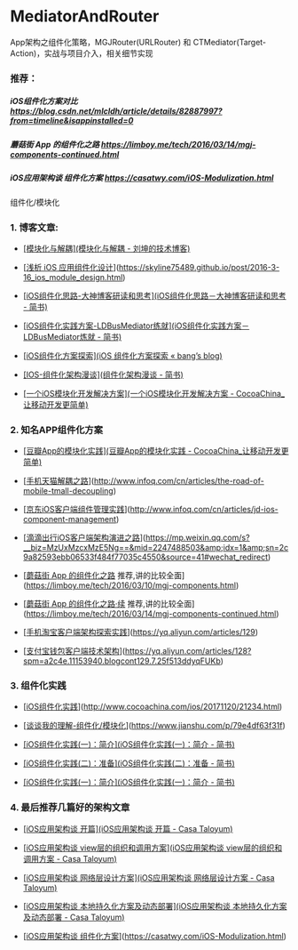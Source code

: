# MediatorAndRouter
App架构之组件化策略，MGJRouter(URLRouter) 和 CTMediator(Target-Action)，实战与项目介入，相关细节实现

### 推荐：

##### iOS组件化方案对比 https://blog.csdn.net/mlcldh/article/details/82887997?from=timeline&isappinstalled=0

##### 蘑菇街 App 的组件化之路 https://limboy.me/tech/2016/03/14/mgj-components-continued.html

##### iOS应用架构谈 组件化方案  https://casatwy.com/iOS-Modulization.html


组件化/模块化


### 1. 博客文章:


  + [[模块化与解耦](模块化与解耦 - 刘坤的技术博客)](https://blog.cnbluebox.com/blog/2015/11/28/module-and-decoupling/)


  + [[浅析 iOS 应用组件化设计](Skyline75489)](https://skyline75489.github.io/post/2016-3-16_ios_module_design.html)


  + [[iOS组件化思路-大神博客研读和思考](iOS组件化思路－大神博客研读和思考 - 简书)](https://www.jianshu.com/p/afb9b52143d4)


  + [[iOS组件化实践方案-LDBusMediator练就](iOS组件化实践方案－LDBusMediator炼就 - 简书)](https://www.jianshu.com/p/196f66d31543)


  + [[iOS组件化方案探索](iOS 组件化方案探索 « bang’s blog)](http://blog.cnbang.net/tech/3080/)


  + [[IOS-组件化架构漫谈](组件化架构漫谈 - 简书)](https://www.jianshu.com/p/67a6004f6930)


  + [[一个iOS模块化开发解决方案](一个iOS模块化开发解决方案 - CocoaChina_让移动开发更简单)](http://www.cocoachina.com/ios/20161103/17932.html)


### 2. 知名APP组件化方案


  + [[豆瓣App的模块化实践](豆瓣App的模块化实践 - CocoaChina_让移动开发更简单)](http://www.cocoachina.com/ios/20161103/17938.html)


  + [[手机天猫解耦之路](手机天猫解耦之路)](http://www.infoq.com/cn/articles/the-road-of-mobile-tmall-decoupling)


  + [[京东iOS客户端组件管理实践](京东iOS客户端组件管理实践)](http://www.infoq.com/cn/articles/jd-ios-component-management)


  + [[滴滴出行iOS客户端架构演进之路](滴滴出行)](https://mp.weixin.qq.com/s?__biz=MzUxMzcxMzE5Ng==&mid=2247488503&amp;idx=1&amp;sn=2c9a82593ebb06533f484f77035c4550&source=41#wechat_redirect)


  + [[蘑菇街 App 的组件化之路](蘑菇街APP组件化1) 推荐,讲的比较全面](https://limboy.me/tech/2016/03/10/mgj-components.html)


  + [[蘑菇街 App 的组件化之路·续](蘑菇街APP组件化2) 推荐,讲的比较全面](https://limboy.me/tech/2016/03/14/mgj-components-continued.html)


  + [[手机淘宝客户端架构探索实践](手机淘宝客户端架构探索实践-博客-云栖社区-阿里云 )](https://yq.aliyun.com/articles/129)


  + [[支付宝钱包客户端技术架构](支付宝钱包客户端技术架构-博客-云栖社区-阿里云 )](https://yq.aliyun.com/articles/128?spm=a2c4e.11153940.blogcont129.7.25f513ddyqFUKb)


### 3. 组件化实践


  + [[iOS组件化实践](组件化实践)](http://www.cocoachina.com/ios/20171120/21234.html)


  + [[谈谈我的理解-组件化/模块化](组件化/模块化)](https://www.jianshu.com/p/79e4df63f31f)


  + [[iOS组件化实践(一)：简介](iOS组件化实践(一)：简介 - 简书)](https://www.jianshu.com/p/568e875abd48)


  + [[iOS组件化实践(二)：准备](iOS组件化实践(二)：准备 - 简书)](https://www.jianshu.com/p/824d4227e123)


  + [[iOS组件化实践(一)：简介](iOS组件化实践(一)：简介 - 简书)](https://www.jianshu.com/p/568e875abd48)


### 4. 最后推荐几篇好的架构文章


  + [[iOS应用架构谈 开篇](iOS应用架构谈 开篇 - Casa Taloyum)](https://casatwy.com/iosying-yong-jia-gou-tan-kai-pian.html)


  + [[iOS应用架构谈 view层的组织和调用方案](iOS应用架构谈 view层的组织和调用方案 - Casa Taloyum)](https://casatwy.com/iosying-yong-jia-gou-tan-viewceng-de-zu-zhi-he-diao-yong-fang-an.html)


  + [[iOS应用架构谈 网络层设计方案](iOS应用架构谈 网络层设计方案 - Casa Taloyum)](https://casatwy.com/iosying-yong-jia-gou-tan-wang-luo-ceng-she-ji-fang-an.html)


  + [[iOS应用架构谈 本地持久化方案及动态部署](iOS应用架构谈 本地持久化方案及动态部署 - Casa Taloyum)](https://casatwy.com/iosying-yong-jia-gou-tan-ben-di-chi-jiu-hua-fang-an-ji-dong-tai-bu-shu.html)


  + [[iOS应用架构谈 组件化方案](组件化方案)](https://casatwy.com/iOS-Modulization.html)

